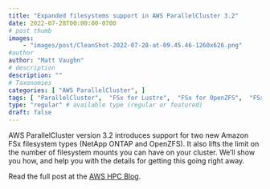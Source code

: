 ```yaml
---
title: "Expanded filesystems support in AWS ParallelCluster 3.2"
date: 2022-07-28T00:00:00-0700
# post thumb
images:
    - "images/post/CleanShot-2022-07-28-at-09.45.46-1260x626.png"
#author
author: "Matt Vaughn"
# description
description: ""
# Taxonomies
categories: [ "AWS ParallelCluster", ]
tags: [ "ParallelCluster",  "FSx for Lustre",  "FSx for OpenZFS",  "FSx for NetApp ONTAP",  "FSx",  "HPC",  "hpcblog", ]
type: "regular" # available type (regular or featured)
draft: false
---
```


AWS ParallelCluster version 3.2 introduces support for two new Amazon FSx filesystem types (NetApp ONTAP and OpenZFS). It also lifts the limit on the number of filesystem mounts you can have on your cluster. We’ll show you how, and help you with the details for getting this going right away.

Read the full post at the [AWS HPC Blog](https://aws.amazon.com/blogs/hpc/expanded-filesystems-support-in-aws-parallelcluster-3-2/).
